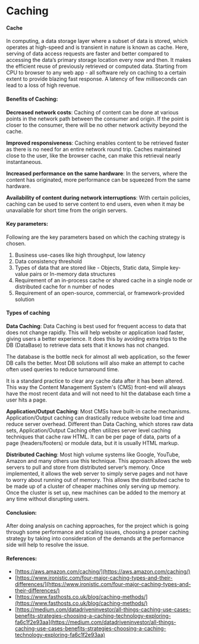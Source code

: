 # Caching
#### Cache

In computing, a data storage layer where a subset of data is stored, which operates at high-speed and is transient in nature is known as cache. Here, serving of data access requests are faster and better compared to accessing the data’s primary storage location every now and then. It makes the efficient reuse of previously retrieved or computed data. Starting from CPU to browser to any web app - all software rely on caching to a certain extent to provide blazing fast response. A latency of few milliseconds can lead to a loss of high revenue.

#### Benefits of Caching:
**Decreased network costs**: Caching of content can be done at various points in the network path between the consumer and origin. If the point is closer to the consumer, there will be no other network activity beyond the cache.

**Improved responsiveness**: Caching enables content to be retrieved faster as there is no need for an entire network round trip. Caches maintained close to the user, like the browser cache, can make this retrieval nearly instantaneous.

**Increased performance on the same hardware**: In the servers, where the content has originated, more performance can be squeezed from the same hardware.

**Availability of content during network interruptions**: With certain policies, caching can be used to serve content to end users, even when it may be unavailable for short time from the origin servers.

#### Key parameters:
Following are the key parameters based on which the caching strategy is chosen.
1. Business use-cases like high throughput, low latency
2. Data consistency threshold
3. Types of data that are stored like - Objects, Static data, Simple key-value pairs or In-memory data structures
4. Requirement of an in-process cache or shared cache in a single node or distributed cache for n number of nodes
5. Requirement of an open-source, commercial, or framework-provided solution
#### Types of caching

**Data Caching**:
Data Caching is best used for frequent access to data that does not change rapidly. This will help website or application load faster, giving users a better experience. It does this by avoiding extra trips to the DB (DataBase) to retrieve data sets that it knows has not changed.

The database is the bottle neck for almost all web application, so the fewer DB calls the better. Most DB solutions will also make an attempt to cache often used queries to reduce turnaround time.

It is a standard practice to clear any cache data after it has been altered. This way the Content Management System's (CMS) front-end will always have the most recent data and will not need to hit the database each time a user hits a page.

**Application/Output Caching**:
Most CMSs have built-in cache mechanisms. Application/Output caching can drastically reduce website load time and reduce server overhead. Different than Data Caching, which stores raw data sets, Application/Output Caching often utilizes server level caching techniques that cache raw HTML. It can be per page of data, parts of a page (headers/footers) or module data, but it is usually HTML markup.

**Distributed Caching**:
Most high volume systems like Google, YouTube, Amazon and many others use this technique. This approach allows the web servers to pull and store from distributed server’s memory. Once implemented, it allows the web server to simply serve pages and not have to worry about running out of memory. This allows the distributed cache to be made up of a cluster of cheaper machines only serving up memory. Once the cluster is set up, new machines can be added to the memory at any time without disrupting users.

#### Conclusion:
After doing analysis on caching approaches, for the project which is going through some performance and scaling issues, choosing a proper caching strategy by taking into consideration of the demands at the performance side will help to resolve the issue.

#### References:
* [https://aws.amazon.com/caching/](https://aws.amazon.com/caching/)
* [https://www.ironistic.com/four-major-caching-types-and-their-differences/](https://www.ironistic.com/four-major-caching-types-and-their-differences/)
* [https://www.fasthosts.co.uk/blog/caching-methods/](https://www.fasthosts.co.uk/blog/caching-methods/)
* [https://medium.com/datadriveninvestor/all-things-caching-use-cases-benefits-strategies-choosing-a-caching-technology-exploring-fa6c1f2e93aa](https://medium.com/datadriveninvestor/all-things-caching-use-cases-benefits-strategies-choosing-a-caching-technology-exploring-fa6c1f2e93aa)

